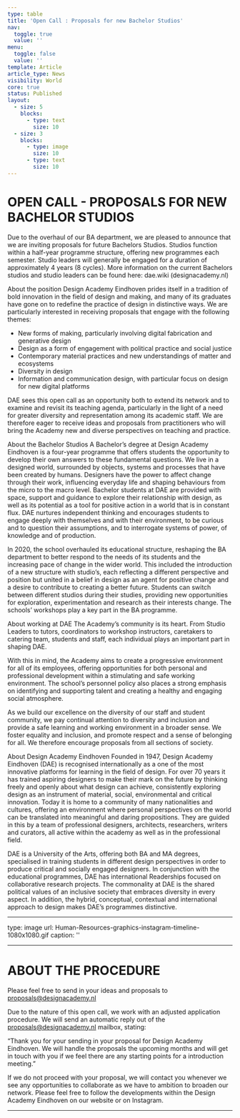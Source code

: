 ```yaml
---
type: table
title: 'Open Call : Proposals for new Bachelor Studios'
nav:
  toggle: true
  value: ''
menu:
  toggle: false
  value: ''
template: Article
article_type: News
visibility: World
core: true
status: Published
layout:
  - size: 5
    blocks:
      - type: text
        size: 10
  - size: 3
    blocks:
      - type: image
        size: 10
      - type: text
        size: 10
---
```


# OPEN CALL - PROPOSALS FOR NEW BACHELOR STUDIOS 

Due to the overhaul of our BA department, we are pleased to announce that we are inviting proposals for future Bachelors Studios. Studios function within a half-year programme structure, offering new programmes each semester. Studio leaders will generally be engaged for a duration of approximately 4 years (8 cycles). More information on the current Bachelors studios and studio leaders can be found here: dae.wiki (designacademy.nl) 

About the position 
Design Academy Eindhoven prides itself in a tradition of bold innovation in the field of design and making, and many of its graduates have gone on to redefine the practice of design in distinctive ways. We are particularly interested in receiving proposals that engage with the following themes: 

 - New forms of making, particularly involving digital fabrication and generative design 
 - Design as a form of engagement with political practice and social justice 
 - Contemporary material practices and new understandings of matter and ecosystems 
 - Diversity in design 
 - Information and communication design, with particular focus on design for new digital platforms 

DAE sees this open call as an opportunity both to extend its network and to examine and revisit its teaching agenda, particularly in the light of a need for greater diversity and representation among its academic staff. We are therefore eager to receive ideas and proposals from practitioners who will bring the Academy new and diverse perspectives on teaching and practice.
 
About the Bachelor Studios 
A Bachelor’s degree at Design Academy Eindhoven is a four-year programme that offers students the opportunity to develop their own answers to these fundamental questions. We live in a designed world, surrounded by objects, systems and processes that have been created by humans. Designers have the power to affect change through their work, influencing everyday life and shaping behaviours from the micro to the macro level. Bachelor students at DAE are provided with space, support and guidance to explore their relationship with design, as well as its potential as a tool for positive action in a world that is in constant flux. DAE nurtures independent thinking and encourages students to engage deeply with themselves and with their environment, to be curious and to question their assumptions, and to interrogate systems of power, of knowledge and of production. 

In 2020, the school overhauled its educational structure, reshaping the BA department to better respond to the needs of its students and the increasing pace of change in the wider world. This included the introduction of a new structure with studio’s, each reflecting a different perspective and position but united in a belief in design as an agent for positive change and a desire to contribute to creating a better future. Students can switch between different studios during their studies, providing new opportunities for exploration, experimentation and research as their interests change. The schools’ workshops play a key part in the BA programme. 

About working at DAE 
The Academy’s community is its heart. From Studio Leaders to tutors, coordinators to workshop instructors, caretakers to catering team, students and staff, each individual plays an important part in shaping DAE. 

With this in mind, the Academy aims to create a progressive environment for all of its employees, offering opportunities for both personal and professional development within a stimulating and safe working environment. The school’s personnel policy also places a strong emphasis on identifying and supporting talent and creating a healthy and engaging social atmosphere. 

As we build our excellence on the diversity of our staff and student community, we pay continual attention to diversity and inclusion and provide a safe learning and working environment in a broader sense. We foster equality and inclusion, and promote respect and a sense of belonging for all. We therefore encourage proposals from all sections of society.  

About Design Academy Eindhoven 
Founded in 1947, Design Academy Eindhoven (DAE) is recognised internationally as a one of the most innovative platforms for learning in the field of design. For over 70 years it has trained aspiring designers to make their mark on the future by thinking freely and openly about what design can achieve, consistently exploring design as an instrument of material, social, environmental and critical innovation. Today it is home to a community of many nationalities and cultures, offering an environment where personal perspectives on the world can be translated into meaningful and daring propositions. They are guided in this by a team of professional designers, architects, researchers, writers and curators, all active within the academy as well as in the professional field. 

DAE is a University of the Arts, offering both BA and MA degrees, specialised in training students in different design perspectives in order to produce critical and socially engaged designers. In conjunction with the educational programmes, DAE has international Readerships focused on collaborative research projects. The commonality at DAE is the shared political values of an inclusive society that embraces diversity in every aspect. In addition, the hybrid, conceptual, contextual and international approach to design makes DAE’s programmes distinctive.

---

type: image
url: Human-Resources-graphics-instagram-timeline-1080x1080.gif
caption: ''

---

# ABOUT THE PROCEDURE
Please feel free to send in your ideas and proposals to <proposals@designacademy.nl> 

Due to the nature of this open call, we work with an adjusted application procedure. We will send an automatic reply out of the proposals@designacademy.nl mailbox, stating: 

“Thank you for your sending in your proposal for Design Academy Eindhoven. We will handle the proposals the upcoming months and will get in touch with you if we feel there are any starting points for a introduction meeting.” 

If we do not proceed with your proposal, we will contact you whenever we see any opportunities to collaborate as we have to ambition to broaden our network.  Please feel free to follow the developments within the Design Academy Eindhoven on our website or on Instagram.

---
